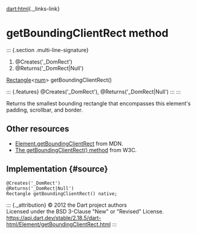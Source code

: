 [dart:html](../../dart-html/dart-html-library){._links-link}

getBoundingClientRect method
============================

::: {.section .multi-line-signature}
<div>

1.  \@Creates(\'\_DomRect\')
2.  \@Returns(\'\_DomRect\|Null\')

</div>

[Rectangle](../../dart-math/rectangle-class)\<[num](../../dart-core/num-class)\>
getBoundingClientRect()

::: {.features}
\@Creates(\'\_DomRect\'), \@Returns(\'\_DomRect\|Null\')
:::
:::

Returns the smallest bounding rectangle that encompasses this element\'s
padding, scrollbar, and border.

Other resources
---------------

-   [Element.getBoundingClientRect](https://developer.mozilla.org/en-US/docs/Web/API/Element.getBoundingClientRect)
    from MDN.
-   [The getBoundingClientRect()
    method](http://www.w3.org/TR/cssom-view/#the-getclientrects()-and-getboundingclientrect()-methods)
    from W3C.

Implementation {#source}
--------------

``` {.language-dart data-language="dart"}
@Creates('_DomRect')
@Returns('_DomRect|Null')
Rectangle getBoundingClientRect() native;
```

::: {._attribution}
© 2012 the Dart project authors\
Licensed under the BSD 3-Clause \"New\" or \"Revised\" License.\
<https://api.dart.dev/stable/2.18.5/dart-html/Element/getBoundingClientRect.html>
:::
